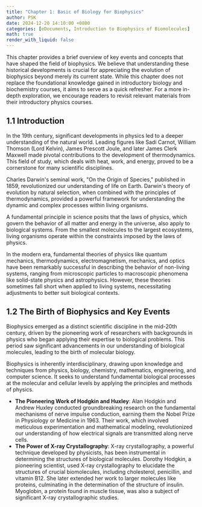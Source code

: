 ```yaml
---
title: "Chapter 1: Basic of Biology for Biophysics"
author: PSK
date: 2024-12-20 14:10:00 +0800
categories: [eDocuments, Introduction to Biophysics of Biomolecules]
math: true
render_with_liquid: false
---
```


This chapter provides a brief overview of key events and concepts that have shaped the field of biophysics. We believe that understanding these historical developments is crucial for appreciating the evolution of biophysics beyond merely its current state. While this chapter does not replace the foundational knowledge gained in introductory biology and biochemistry courses, it aims to serve as a quick refresher. For a more in-depth exploration, we encourage readers to revisit relevant materials from their introductory physics courses.

## 1.1 Introduction

In the 19th century, significant developments in physics led to a deeper understanding of the natural world. Leading figures like Sadi Carnot, William Thomson (Lord Kelvin), James Prescott Joule, and later James Clerk Maxwell made pivotal contributions to the development of thermodynamics. This field of study, which deals with heat, work, and energy, proved to be a cornerstone for many scientific disciplines.

Charles Darwin's seminal work, "On the Origin of Species," published in 1859, revolutionized our understanding of life on Earth. Darwin's theory of evolution by natural selection, when combined with the principles of thermodynamics, provided a powerful framework for understanding the dynamic and complex processes within living organisms.

A fundamental principle in science posits that the laws of physics, which govern the behavior of all matter and energy in the universe, also apply to biological systems. From the smallest molecules to the largest ecosystems, living organisms operate within the constraints imposed by the laws of physics.

In the modern era, fundamental theories of physics like quantum mechanics, thermodynamics, electromagnetism, mechanics, and optics have been remarkably successful in describing the behavior of non-living systems,  ranging from microscopic particles to macroscopic phenomena like solid-state physics and astrophysics. However, these theories sometimes fall short when applied to living systems, necessitating adjustments to better suit biological contexts.

## 1.2 The Birth of Biophysics and Key Events
Biophysics emerged as a distinct scientific discipline in the mid-20th century, driven by the pioneering work of researchers with backgrounds in physics who began applying their expertise to biological problems. This period saw significant advancements in our understanding of biological molecules, leading to the birth of molecular biology.

Biophysics is inherently interdisciplinary, drawing upon knowledge and techniques from physics, biology, chemistry, mathematics, engineering, and computer science. It seeks to understand fundamental biological processes at the molecular and cellular levels by applying the principles and methods of physics.

* **The Pioneering Work of Hodgkin and Huxley**: Alan Hodgkin and Andrew Huxley conducted groundbreaking research on the fundamental mechanisms of nerve impulse conduction, earning them the Nobel Prize in Physiology or Medicine in 1963. Their work, which involved meticulous experimentation and mathematical modeling, revolutionized our understanding of how electrical signals are transmitted along nerve cells.
* **The Power of X-ray Crystallography**: X-ray crystallography, a powerful technique developed by physicists, has been instrumental in determining the structures of biological molecules. Dorothy Hodgkin, a pioneering scientist, used X-ray crystallography to elucidate the structures of crucial biomolecules, including cholesterol, penicillin, and vitamin B12. She later extended her work to larger molecules like proteins, culminating in the determination of the structure of insulin. Myoglobin, a protein found in muscle tissue, was also a subject of significant X-ray crystallographic studies.